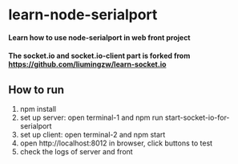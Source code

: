 # learn-node-serialport
#### Learn how to use node-serialport in web front project
#### The socket.io and socket.io-client part is forked from https://github.com/liumingzw/learn-socket.io

## How to run
1. npm install  
2. set up server: open terminal-1 and npm run start-socket-io-for-serialport     
3. set up client: open terminal-2 and npm start  
4. open http://localhost:8012 in browser, click buttons to test   
5. check the logs of server and front  
